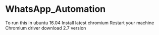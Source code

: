 # WhatsApp_Automation
To run this in ubuntu 16.04
Install latest chromium
Restart your machine
Chromium driver download 2.7 version
